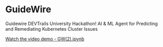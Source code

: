 # GuideWire
Guidewire DEVTrails University Hackathon!
AI & ML Agent for Predicting and Remediating Kubernetes Cluster Issues


[Watch the video demo - GW(2).ipynb](https://drive.google.com/file/d/1iWJ728J1kOF4XT3awP2RoRqIceNt33Za/view?usp=sharing)
